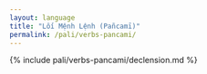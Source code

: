```yaml
---
layout: language
title: "Lối Mệnh Lệnh (Pañcamī)"
permalink: /pali/verbs-pancami/
---
```


{% include pali/verbs-pancami/declension.md %}